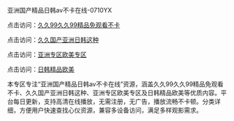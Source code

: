 亚洲国产精品日韩av不卡在线-0710YX

点击访问：<a href="https://heiliaoga6s9v.pages.dev">久久99久久99精品免观看不卡</a>

点击访问：<a href="https://heiliaoow5kzm.pages.dev">久久国产亚洲日韩这种</a>

点击访问：<a href="https://heiliao2dmwwy.pages.dev">亚洲专区欧美专区</a>

点击访问：<a href="https://heiliaoll4qsx.pages.dev">日韩精品欧美</a>

本专区专注“亚洲国产精品日韩av不卡在线”资源，涵盖久久99久久99精品免观看不卡、久久国产亚洲日韩这种、亚洲专区欧美专区及日韩精品欧美等优质内容。平台每日更新，支持高清在线播放，无需注册，无广告，播放流畅不卡顿。分类详细，方便用户快速查找心仪资源，兼容多设备访问，满足多样观影需求。

<span style="display:none;">[Canonical link](https://github.com/ba20250710/so41 ）</span>
